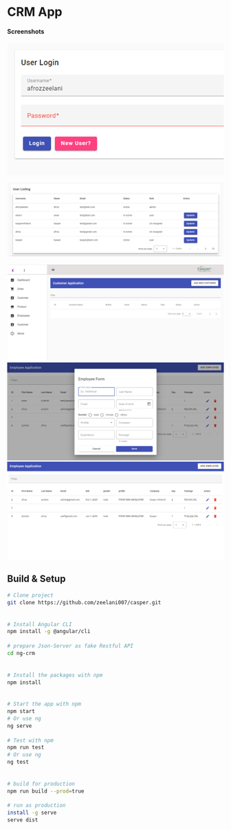 # CRM App

#### Screenshots

![Screenshot1](screenshots/Screenshot.png)

![Screenshot2](screenshots/Screenshot2.png)

![Screenshot3](screenshots/Screenshot3.png)
![Screenshot4](screenshots/Screenshot4.png)
![Screenshot4](screenshots/Screenshot5.png)

## Build & Setup

```bash
# Clone project
git clone https://github.com/zeelani007/casper.git


# Install Angular CLI
npm install -g @angular/cli

# prepare Json-Server as fake Restful API
cd ng-crm


# Install the packages with npm
npm install


# Start the app with npm
npm start
# Or use ng
ng serve 

# Test with npm
npm run test
# Or use ng
ng test


# build for production 
npm run build --prod=true

# run as production
install -g serve
serve dist

```